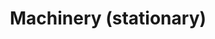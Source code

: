 ---
layout: child_layout/cargo_categories_category
title: Machinery (stationary)
permalink: /cargo-categories/machinery-transport/machinery-stationary/
hero:
side_nav_id: 3
hero_classes: is-fullscreen
content_type: cargo_item
---